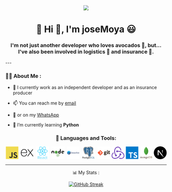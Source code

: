 <div id="header" align="center">
    <img src="https://media.giphy.com/media/QZkpIdieotn3i/giphy.gif" width="200" />
    <h1 align="center">👋 Hi 👋, I'm joseMoya 😃</h1>
    <h3 align="center">I'm not just another developer who loves avocados 🥑, but... I've also been involved in logistics 🚀 and insurance 👐.</h3>
</div>
---

### 👨‍💻 About Me :

- 📝 I currently work as an independent developer and as an insurance producer

- 📫 You can reach me by <a href="mailto:jose_moya@live.com.ar">email</a>


- 📱 or on my    <a href="https://wa.link/972qgp">WhatsApp</a>

- 🌱 I’m currently learning **Python**


<div align="center">
    <h3>🔨 Languages and Tools:</h3>
    <div>
      <img src="https://github.com/devicons/devicon/blob/master/icons/javascript/javascript-original.svg" title="JavaScript" alt="JavaScript" width="40" height="40"/>&nbsp;
      <img src="https://github.com/devicons/devicon/blob/master/icons/express/express-original.svg" title="Express" alt="Express" width="40" height="40"/>&nbsp;
      <img src="https://github.com/devicons/devicon/blob/master/icons/react/react-original-wordmark.svg" title="React" alt="React" width="40" height="40"/>&nbsp;
      <img src="https://github.com/devicons/devicon/blob/master/icons/nodejs/nodejs-original-wordmark.svg" title="Node" alt="Node" width="40" height="40"/>&nbsp;
      <img src="https://github.com/devicons/devicon/blob/master/icons/sequelize/sequelize-original-wordmark.svg"  title="Sequelize" alt="Sequelize" width="40" height="40"/>&nbsp;
      <img src="https://github.com/devicons/devicon/blob/master/icons/postgresql/postgresql-original-wordmark.svg" title="Postgres" alt="Postgres" width="40" height="40"/>&nbsp;
      <img src="https://github.com/devicons/devicon/blob/master/icons/git/git-original-wordmark.svg" title="Git" **alt="Git" width="40" height="40"/>
      <img src="https://github.com/devicons/devicon/blob/master/icons/redux/redux-original.svg" title="Redux" **alt="Redux" width="40" height="40"/>
      <img src="https://github.com/devicons/devicon/blob/master/icons/typescript/typescript-original.svg" title="typescript" **alt="typescript" width="40" height="40"/>        
      <img src="https://github.com/devicons/devicon/blob/master/icons/mongodb/mongodb-original-wordmark.svg" title="mongodb" **alt="mongodb" width="40" height="40"/>
      <img src="https://github.com/devicons/devicon/blob/master/icons/nextjs/nextjs-original.svg" title="nextjs" **alt="nextjs" width="40" height="40"/>
    </div>
</div>

---
<div align='center'>
📊 My Stats :
    
[![GitHub Streak](http://github-readme-streak-stats.herokuapp.com?user=josecitomoya&theme=onedark)](https://git.io/streak-stats)
</div>
